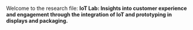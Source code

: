 # <Course no-link />

Welcome to the research file:
**IoT Lab: Insights into customer experience and engagement through the integration of IoT and prototyping in displays and packaging.**

<Authors />

<p style="text-align: center">
<School logo style="padding: 2rem; max-width: 24rem" />
</p>
